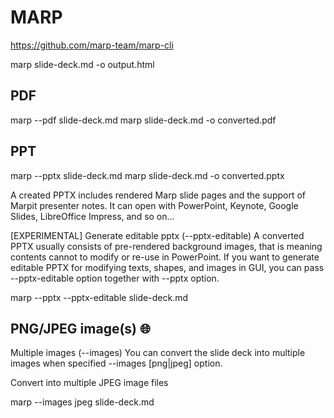 # MARP

https://github.com/marp-team/marp-cli


marp slide-deck.md -o output.html


## PDF
marp --pdf slide-deck.md
marp slide-deck.md -o converted.pdf


## PPT

marp --pptx slide-deck.md
marp slide-deck.md -o converted.pptx

A created PPTX includes rendered Marp slide pages and the support of Marpit presenter notes. It can open with PowerPoint, Keynote, Google Slides, LibreOffice Impress, and so on...



[EXPERIMENTAL] Generate editable pptx (--pptx-editable)
A converted PPTX usually consists of pre-rendered background images, that is meaning contents cannot to modify or re-use in PowerPoint. If you want to generate editable PPTX for modifying texts, shapes, and images in GUI, you can pass --pptx-editable option together with --pptx option.

marp --pptx --pptx-editable slide-deck.md



## PNG/JPEG image(s) 🌐
Multiple images (--images)
You can convert the slide deck into multiple images when specified --images [png|jpeg] option.

Convert into multiple JPEG image files

marp --images jpeg slide-deck.md